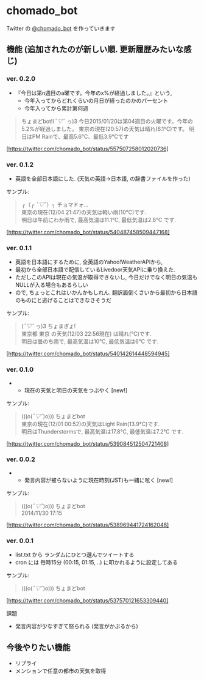 chomado_bot
===========

Twitter の [@chomado_bot](https://twitter.com/chomado_bot) を作っていきます

## 機能 (追加されたのが新しい順. 更新履歴みたいな感じ)

### ver. 0.2.0

* 『今日は第n週目のa曜です。今年のx%が経過しました。』という,
    - 今年入ってからどれくらいの月日が経ったのかのパーセント
    - 今年入ってから累計第何週

> ちょまどbot!(*ﾟ▽ﾟ* っ)З
> 今日2015/01/20は第04週目の火曜です。今年の5.2%が経過しました。
> 東京の現在(20:57)の天気は晴れ(6.1℃)です。
> 明日はPM Rainで、最高5.6℃、最低3.9℃です

[https://twitter.com/chomado_bot/status/557507258012020736]

### ver. 0.1.2

* 英語を全部日本語にした. (天気の英語→日本語, の辞書ファイルを作った)

サンプル:

> ┌（┌ *ﾟ▽ﾟ*）┐ チョマドォ...   
> 東京の現在(12/04 21:47)の天気は軽い雨(10℃)です.   
> 明日は午前にわか雨で, 最高気温は11.1℃, 最低気温は2.8℃ です.

[https://twitter.com/chomado_bot/status/540487458509447168]

### ver. 0.1.1

* 英語を日本語にするために, 全英語のYahoo!WeatherAPIから,
* 最初から全部日本語で配信しているLivedoor天気APIに乗り換えた.
* ただしこのAPIは現在の気温が取得できないし, 今日だけでなく明日の気温もNULLが入る場合もあるらしい
* ので, ちょっとこれはいかんかもしれん. 翻訳面倒くさいから最初から日本語のものにと逃げることはできなさそうだ

サンプル:

> (*ﾟ▽ﾟ* っ)З ちょまぎょ!   
> 東京都 東京 の天気(12/03 22:56現在) は晴れ(℃)です.   
> 明日は曇のち雨で, 最高気温は10℃, 最低気温は6℃ です.

[https://twitter.com/chomado_bot/status/540142614448594945]

### ver. 0.1.0

* + 現在の天気と明日の天気をつぶやく [new!]

サンプル: 

> (((o(*ﾟ▽ﾟ*)o))) ちょまどbot   
> 東京の現在(12/01 00:52)の天気はLight Rain(13.9℃)です.   
> 明日はThunderstormsで, 最高気温は17.8℃, 最低気温は7.2℃ です.

[https://twitter.com/chomado_bot/status/539084512504721408]

### ver. 0.0.2

* + 発言内容が被らないように現在時刻(JST)も一緒に呟く [new!]

サンプル: 

> (((o(*ﾟ▽ﾟ*)o))) ちょまどbot  
> 2014/11/30 17:15

[https://twitter.com/chomado_bot/status/538969441724162048]

### ver. 0.0.1

* list.txt から ランダムにひとつ選んでツイートする
* cron には 毎時15分 (00:15, 01:15, ..) に叩かれるように設定してある

サンプル: 

> (((o(*ﾟ▽ﾟ*)o))) ちょまどbot  

[https://twitter.com/chomado_bot/status/537570121653309440]

課題
* 発言内容が少なすぎて怒られる (発言がかぶるから)


## 今後やりたい機能

* リプライ
* メンションで任意の都市の天気を取得

